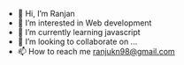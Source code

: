 - 👋 Hi, I’m Ranjan
- 👀 I’m interested in Web development
- 🌱 I’m currently learning javascript
- 💞️ I’m looking to collaborate on ...
- 📫 How to reach me ranjukn98@gmail.com

<!---
Mechoder98/Mechoder98 is a ✨ special ✨ repository because its `README.md` (this file) appears on your GitHub profile.
You can click the Preview link to take a look at your changes.
--->
